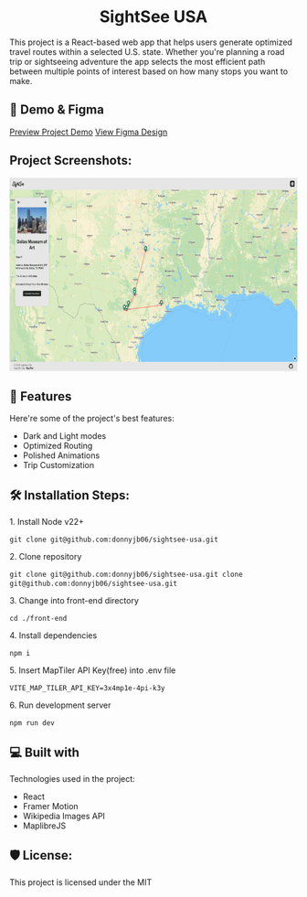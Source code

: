 <h1 align="center" id="title">SightSee USA</h1>

<p id="description">This project is a React-based web app that helps users generate optimized travel routes within a selected U.S. state. Whether you're planning a road trip or sightseeing adventure the app selects the most efficient path between multiple points of interest based on how many stops you want to make.</p>

<h2>🚀 Demo & Figma</h2>

[Preview Project Demo](https://code-jam-kohl.vercel.app/)
[View Figma Design](https://www.figma.com/design/ezhYFhBBlEThr500wM9lJN/Code-Jam?node-id=0-1&p=f&t=hHY9YaafRInQuYp3-0)

<h2>Project Screenshots:</h2>

<img src="./preview-desktop.png" alt="project-screenshot" width="600" height="338/">

<h2>🧐 Features</h2>

Here're some of the project's best features:

- Dark and Light modes
- Optimized Routing
- Polished Animations
- Trip Customization

<h2>🛠️ Installation Steps:</h2>

<p>1. Install Node v22+</p>

```
git clone git@github.com:donnyjb06/sightsee-usa.git
```

<p>2. Clone repository</p>

```
git clone git@github.com:donnyjb06/sightsee-usa.git clone git@github.com:donnyjb06/sightsee-usa.git
```

<p>3. Change into front-end directory</p>

```
cd ./front-end
```

<p>4. Install dependencies</p>

```
npm i
```

<p>5. Insert MapTiler API Key(free) into .env file</p>

```
VITE_MAP_TILER_API_KEY=3x4mp1e-4pi-k3y
```

<p>6. Run development server</p>

```
npm run dev
```

<h2>💻 Built with</h2>

Technologies used in the project:

- React
- Framer Motion
- Wikipedia Images API
- MaplibreJS

<h2>🛡️ License:</h2>

This project is licensed under the MIT
